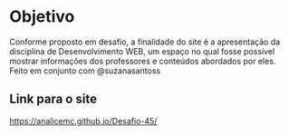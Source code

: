 # Objetivo
Conforme proposto em desafio, a finalidade do site é a apresentação da disciplina de Desenvolvimento WEB, um espaço no qual fosse possível mostrar informações dos professores e conteúdos abordados por eles. Feito em conjunto com @suzanasantoss 
## Link para o site
https://analicemc.github.io/Desafio-45/
